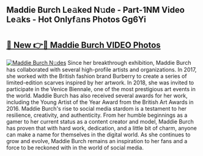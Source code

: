 ## Maddie Burch Le𝚊ked N𝚞de - Part-1NM Video Le𝚊ks - Hot Onlyf𝚊ns Photos Gg6Yi

# <h2><a href="http://ac26007.deff.icu/?id=Maddie+Burch">🔗 New 👉🔴 Maddie Burch VIDEO Photos</a></h2>

[![Maddie Burch N𝚞des](https://i.imgur.com/rIISA9y.gif)](http://ac26007.deff.icu/?id=Maddie+Burch)
Since her breakthrough exhibition, Maddie Burch has collaborated with several high-profile artists and organizations. In 2017, she worked with the British fashion brand Burberry to create a series of limited-edition scarves inspired by her artwork. In 2018, she was invited to participate in the Venice Biennale, one of the most prestigious art events in the world. Maddie Burch has also received several awards for her work, including the Young Artist of the Year Award from the British Art Awards in 2016. Maddie Burch's rise to social media stardom is a testament to her resilience, creativity, and authenticity. From her humble beginnings as a gamer to her current status as a content creator and model, Maddie Burch has proven that with hard work, dedication, and a little bit of charm, anyone can make a name for themselves in the digital world. As she continues to grow and evolve, Maddie Burch remains an inspiration to her fans and a force to be reckoned with in the world of social media.
